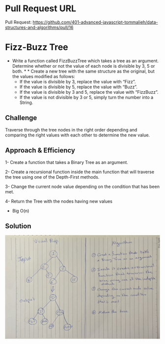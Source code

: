 # Pull Request URL
Pull Request: https://github.com/401-advanced-javascript-tommalieh/data-structures-and-algorithms/pull/16

# Fizz-Buzz Tree
* Write a function called FizzBuzzTree which takes a tree as an argument. Determine whether or not the value of each node is divisible by 3, 5 or both. * * Create a new tree with the same structure as the original, but the values modified as follows:
  * If the value is divisible by 3, replace the value with “Fizz”.
  * If the value is divisible by 5, replace the value with “Buzz”.
  * If the value is divisible by 3 and 5, replace the value with “FizzBuzz”.
  * If the value is not divisible by 3 or 5, simply turn the number into a String.

## Challenge
Traverse through the tree nodes in the right order depending and comparing the right values with each other to determine the new value.

## Approach & Efficiency
1- Create a function that takes a Binary Tree as an argument.

2- Create a recursional function inside the main function that will traverse the tree using one of the Depth-First methods.

3- Change the current node value depending on the condition that has been met.

4- Return the Tree with the nodes having new values

* Big O(n)

## Solution
![whiteboarding](./assets/whiteboarding.jpg)